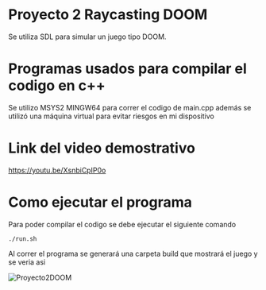 # Proyecto 2 Raycasting DOOM
Se utiliza SDL para simular un juego tipo DOOM.
# Programas usados para compilar el codigo en c++
Se utilizo MSYS2 MINGW64 para correr el codigo de main.cpp además se utilizó una máquina virtual para evitar riesgos en mi dispositivo
# Link del video demostrativo
https://youtu.be/XsnbiCpIP0o
# Como ejecutar el programa
Para poder compilar el codigo se debe ejecutar el siguiente comando
```shell
./run.sh
```
Al correr el programa se generará una carpeta build que mostrará el juego y se veria asi

![Proyecto2DOOM](https://github.com/GarciaAlegria/Proyectograficas2/assets/84537086/e743508e-32ce-4106-a210-1146cb5b6932)
